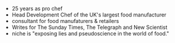 - 25 years as pro chef
- Head Development Chef of the UK's largest food manufacturer
- consultant for food manufaturers & retailers
- Writes for The Sunday Times, The Telegraph and New Scientist
- niche is "exposing lies and pseudoscience in the world of food." 